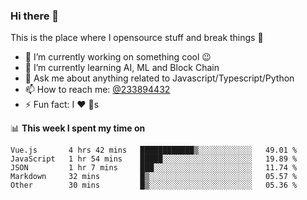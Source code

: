 ### Hi there 👋

<!--
**a233894432/a233894432** is a ✨ _special_ ✨ repository because its `README.md` (this file) appears on your GitHub profile.

Here are some ideas to get you started:

- 🔭 I’m currently working on ...
- 🌱 I’m currently learning ...
- 👯 I’m looking to collaborate on ...
- 🤔 I’m looking for help with ...
- 💬 Ask me about ...
- 📫 How to reach me: ...
- 😄 Pronouns: ...
- ⚡ Fun fact: ...
-->
 
 
This is the place where I opensource stuff and break things :rofl:

- 🔭 I’m currently working on something cool :wink:
- 🌱 I’m currently learning AI, ML and Block Chain
- 💬 Ask me about anything related to Javascript/Typescript/Python
- 📫 How to reach me: [@233894432](https://twitter.com/233894432)
- ⚡ Fun fact: I :heart: :dog:s

📊 **This week I spent my time on**
<!--START_SECTION:waka-->

```text
Vue.js       4 hrs 42 mins   ████████████▒░░░░░░░░░░░░   49.01 %
JavaScript   1 hr 54 mins    █████░░░░░░░░░░░░░░░░░░░░   19.89 %
JSON         1 hr 7 mins     ███░░░░░░░░░░░░░░░░░░░░░░   11.74 %
Markdown     32 mins         █▒░░░░░░░░░░░░░░░░░░░░░░░   05.57 %
Other        30 mins         █▒░░░░░░░░░░░░░░░░░░░░░░░   05.36 %
```

<!--END_SECTION:waka-->

